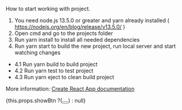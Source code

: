 How to start working with project.

 1. You need node.js 13.5.0 or greater and yarn already installed ( https://nodejs.org/en/blog/release/v13.5.0/ )
 2. Open cmd and go to the projects folder 
 3. Run yarn install to install all needed dependencies 
 4. Run yarn start to build the new project, run local server and start watching changes 
 - 4.1 Run yarn build to build project 
 - 4.2 Run yarn test to test project
 - 4.3 Run yarn eject to clean build project
 
More information: [Create React App documentation]( https://facebook.github.io/create-react-app/docs/getting-started )
<div className ={"menu-toggle " + this.props.buttonClass}>
                   {this.props.showBtn ?(<button onClick={ this.open} type="button" className="btn btn-lg btn-secondary btn-hover-main-secondary btn-round p-0 min-w-auto" data-toggle="modal" data-target="#menu-modal"><i className="fas fa-bars"></i></button>) : null}
                </div>
